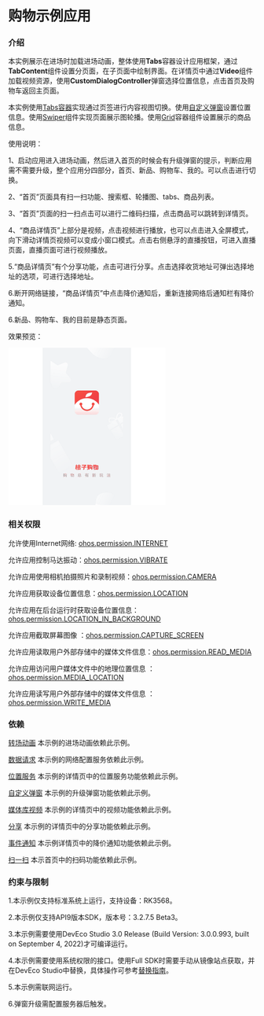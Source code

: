 # 购物示例应用

### 介绍

本实例展示在进场时加载进场动画，整体使用**Tabs**容器设计应用框架，通过**TabContent**组件设置分页面，在子页面中绘制界面。在详情页中通过**Video**组件加载视频资源，使用**CustomDialogController**弹窗选择位置信息，点击首页及购物车返回主页面。

本实例使用[Tabs容器](https://gitee.com/openharmony/docs/blob/master/zh-cn/application-dev/reference/arkui-ts/ts-container-tabs.md)实现通过页签进行内容视图切换。使用[自定义弹窗](https://gitee.com/openharmony/docs/blob/master/zh-cn/application-dev/reference/arkui-ts/ts-methods-custom-dialog-box.md)设置位置信息。使用[Swiper](https://gitee.com/openharmony/docs/blob/master/zh-cn/application-dev/reference/arkui-ts/ts-container-swiper.md)组件实现页面展示图轮播。使用[Grid](https://gitee.com/openharmony/docs/blob/master/zh-cn/application-dev/reference/arkui-ts/ts-container-list.md)容器组件设置展示的商品信息。

使用说明：

1、启动应用进入进场动画，然后进入首页的时候会有升级弹窗的提示，判断应用需不需要升级，整个应用分四部分，首页、新品、购物车、我的。可以点击进行切换。

2、“首页”页面具有扫一扫功能、搜索框、轮播图、tabs、商品列表。

3、“首页”页面的扫一扫点击可以进行二维码扫描，点击商品可以跳转到详情页。

4、“商品详情页”上部分是视频，点击视频进行播放，也可以点击进入全屏模式，向下滑动详情页视频可以变成小窗口模式。点击右侧悬浮的直播按钮，可进入直播页面，直播页面可进行视频播放。

5.“商品详情页”有个分享功能，点击可进行分享。点击选择收货地址可弹出选择地址的选项，可进行选择地址。

6.断开网络链接，“商品详情页”中点击降价通知后，重新连接网络后通知栏有降价通知。

6.新品、购物车、我的目前是静态页面。

效果预览：

![](screenshots/device/shopping.gif)

### 相关权限

允许使用Internet网络: [ohos.permission.INTERNET](https://gitee.com/openharmony/docs/blob/master/zh-cn/application-dev/security/permission-list.md)

允许应用控制马达振动：[ohos.permission.VIBRATE](https://gitee.com/openharmony/docs/blob/master/zh-cn/application-dev/security/permission-list.md)

允许应用使用相机拍摄照片和录制视频：[ohos.permission.CAMERA](https://gitee.com/openharmony/docs/blob/master/zh-cn/application-dev/security/permission-list.md)

允许应用获取设备位置信息：[ohos.permission.LOCATION](https://gitee.com/openharmony/docs/blob/master/zh-cn/application-dev/security/permission-list.md)

允许应用在后台运行时获取设备位置信息：[ohos.permission.LOCATION_IN_BACKGROUND](https://gitee.com/openharmony/docs/blob/master/zh-cn/application-dev/security/permission-list.md)

 允许应用截取屏幕图像 ：[ohos.permission.CAPTURE_SCREEN ](https://gitee.com/openharmony/docs/blob/master/zh-cn/application-dev/security/permission-list.md)

 允许应用读取用户外部存储中的媒体文件信息：[ohos.permission.READ_MEDIA](https://gitee.com/openharmony/docs/blob/master/zh-cn/application-dev/security/permission-list.md)

 允许应用访问用户媒体文件中的地理位置信息 ：[ohos.permission.MEDIA_LOCATION](https://gitee.com/openharmony/docs/blob/master/zh-cn/application-dev/security/permission-list.md)

 允许应用读写用户外部存储中的媒体文件信息  ：[ohos.permission.WRITE_MEDIA](https://gitee.com/openharmony/docs/blob/master/zh-cn/application-dev/security/permission-list.md)

### 依赖

[转场动画](https://gitee.com/openharmony/app_samples/tree/master/ETSUI/TransitionAnimation) 本示例的进场动画依赖此示例。

[数据请求](https://gitee.com/openharmony/app_samples/tree/master/Network/Http) 本示例的网络配置服务依赖此示例。

[位置服务](https://gitee.com/openharmony/app_samples/tree/master/device/Location) 本示例的详情页中的位置服务功能依赖此示例。

[自定义弹窗](https://gitee.com/openharmony/app_samples/tree/master/ETSUI/UpgradePopup) 本示例的升级弹窗功能依赖此示例。

[媒体库视频](https://gitee.com/openharmony/app_samples/tree/master/media/VideoShow) 本示例的详情页中的视频功能依赖此示例。

[分享](https://gitee.com/openharmony/applications_app_samples/tree/master/Share/Share) 本示例的详情页中的分享功能依赖此示例。

[事件通知](https://gitee.com/openharmony/applications_app_samples/tree/master/Ntification/CustomNotification) 本示例详情页中的降价通知功能依赖此示例。

[扫一扫](https://gitee.com/openharmony/applications_app_samples/tree/master/media/QRCodeScan) 本示首页中的扫码功能依赖此示例。

### 约束与限制
1.本示例仅支持标准系统上运行，支持设备：RK3568。

2.本示例仅支持API9版本SDK，版本号：3.2.7.5 Beta3。

3.本示例需要使用DevEco Studio 3.0 Release (Build Version: 3.0.0.993, built on September 4, 2022)才可编译运行。

4.本示例需要使用系统权限的接口。使用Full SDK时需要手动从镜像站点获取，并在DevEco Studio中替换，具体操作可参考[替换指南](https://docs.openharmony.cn/pages/v3.2/zh-cn/application-dev/quick-start/full-sdk-switch-guide.md/)。

5.本示例需联网运行。

6.弹窗升级需配置服务器后触发。

